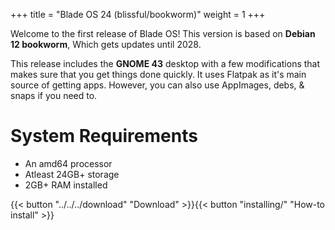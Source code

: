 +++
title = "Blade OS 24 (blissful/bookworm)"
weight = 1
+++

Welcome to the first release of Blade OS! This version is based on **Debian 12 bookworm**, Which gets updates until 2028.

This release includes the **GNOME 43** desktop with a few modifications that makes sure that you get things done quickly. It uses Flatpak as it's main source of getting apps. However, you can also use AppImages, debs, & snaps if you need to.

# System Requirements
* An amd64 processor
* Atleast 24GB+ storage
* 2GB+ RAM installed

{{< button "../../../download" "Download" >}}{{< button "installing/" "How-to install" >}}